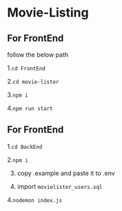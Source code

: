 # Movie-Listing

## For FrontEnd

follow the below path

1.`cd FrontEnd`

2.`cd movie-lister`

3.`npm i`

4.`npm run start`


## For FrontEnd

1.`cd BackEnd`

2.`npm i`

3.  copy .example and paste it to .env

4. import `movielister_users.sql`

4.`nodemon index.js`


